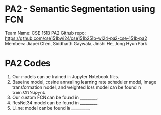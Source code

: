 # PA2 - Semantic Segmentation using FCN

Team Name: CSE 151B PA2
Github repo: https://github.com/cse151bwi24/cse151b251b-wi24-pa2-cse-151b-pa2
Members: Jiapei Chen, Siddharth Gaywala, Jinshi He, Jong Hyun Park


# PA2 Codes
1. Our models can be trained in Jupyter Notebook files.
2. Baseline model, cosine annealing learning rate scheduler model, image transformation model, and weighted loss model can be found in train_CNN.ipynb.
3. Our custom FCN can be found in _________.
4. ResNet34 model can be found in _________.
5. U_net model can be found in _________.
